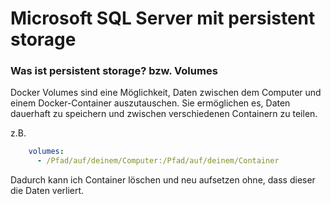 # Microsoft SQL Server mit persistent storage

### Was ist persistent storage? bzw. Volumes

Docker Volumes sind eine Möglichkeit, Daten zwischen dem Computer und einem Docker-Container auszutauschen. Sie ermöglichen es, Daten dauerhaft zu speichern und zwischen verschiedenen Containern zu teilen.

z.B.

```yml
    volumes:
      - /Pfad/auf/deinem/Computer:/Pfad/auf/deinem/Container
```

Dadurch kann ich Container löschen und neu aufsetzen ohne, dass dieser die Daten verliert.
